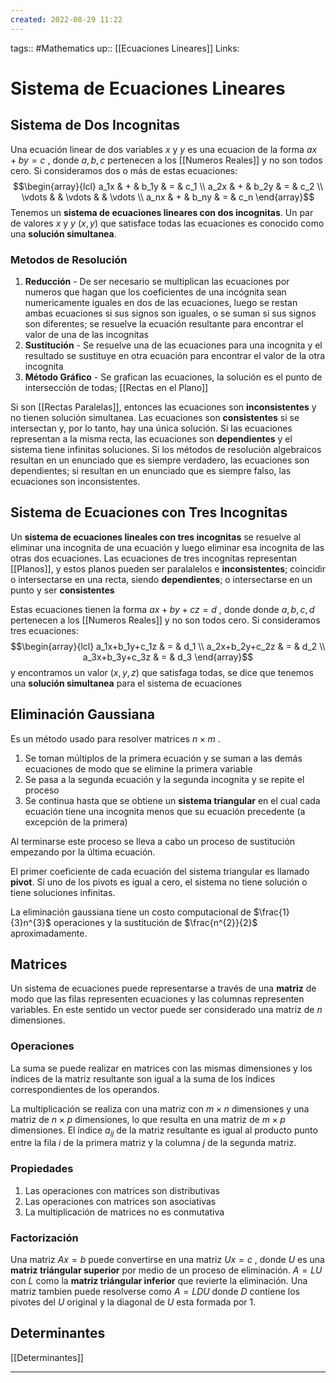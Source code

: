 ```yaml
---
created: 2022-08-29 11:22
---
```

tags:: #Mathematics 
up:: [[Ecuaciones Lineares]]
Links: 
# Sistema de Ecuaciones Lineares
## Sistema de Dos Incognitas
Una ecuación linear de dos variables $x$ y $y$ es una ecuacion de la forma $ax + by = c$ , donde $a, b, c$ pertenecen a los [[Numeros Reales]] y no son todos cero. Si consideramos dos o más de estas ecuaciones: $$\begin{array}{lcl} a_1x & + & b_1y & = & c_1 \\ a_2x & + & b_2y & = & c_2 \\ \vdots &  & \vdots & & \vdots \\ a_nx & + & b_ny & = & c_n \end{array}$$ Tenemos un **sistema de ecuaciones lineares con dos incognitas**. Un par de valores $x$ y $y$ $(x, y)$ que satisface todas las ecuaciones es conocido como una **solución simultanea**.

### Metodos de Resolución
1. **Reducción** - De ser necesario se multiplican las ecuaciones por numeros que hagan que los coeficientes de una incógnita sean numericamente iguales en dos de las ecuaciones, luego se restan ambas ecuaciones si sus signos son iguales, o se suman si sus signos son diferentes; se resuelve la ecuación resultante para encontrar el valor de una de las incognitas
2. **Sustitución** - Se resuelve una de las ecuaciones para una incognita y el resultado se sustituye en otra ecuación para encontrar el valor de la otra incognita
3. **Método Gráfico** - Se grafican las ecuaciones, la solución es el punto de intersección de todas; [[Rectas en el Plano]]

Si son [[Rectas Paralelas]], entonces las ecuaciones son **inconsistentes** y no tienen solución simultanea. Las ecuaciones son **consistentes** si se intersectan y, por lo tanto, hay una única solución. Si las ecuaciones representan a la misma recta, las ecuaciones son **dependientes** y el sistema tiene infinitas soluciones. Si los métodos de resolución algebraicos resultan en un enunciado que es siempre verdadero, las ecuaciones son dependientes; si resultan en un enunciado que es siempre falso, las ecuaciones son inconsistentes.

## Sistema de Ecuaciones con Tres Incognitas
Un **sistema de ecuaciones lineales con tres incognitas** se resuelve al eliminar una incognita de una ecuación y luego eliminar esa incognita de las otras dos ecuaciones. Las ecuaciones de tres incognitas representan [[Planos]], y estos planos pueden ser paralalelos e **inconsistentes**; coincidir o intersectarse en una recta, siendo **dependientes**; o intersectarse en un punto y ser **consistentes**

Estas ecuaciones tienen la forma $ax + by + cz = d$ , donde donde $a, b, c, d$ pertenecen a los [[Numeros Reales]] y no son todos cero. Si consideramos tres ecuaciones: $$\begin{array}{lcl} a_1x+b_1y+c_1z & = & d_1 \\ a_2x+b_2y+c_2z & = & d_2 \\ a_3x+b_3y+c_3z & = & d_3 \end{array}$$
y encontramos un valor $(x, y, z)$ que satisfaga todas, se dice que tenemos una **solución simultanea** para el sistema de ecuaciones

## Eliminación Gaussiana
Es un método usado para resolver matrices $n\times m$ .
1. Se toman múltiplos de la primera ecuación y se suman a las demás ecuaciones de modo que se elimine la primera variable
2. Se pasa a la segunda ecuación y la segunda incognita y se repite el proceso
3. Se continua hasta que se obtiene un **sistema triangular** en el cual cada ecuación tiene una incognita menos que su ecuación precedente (a excepción de la primera)

Al terminarse este proceso se lleva a cabo un proceso de sustitución empezando por la última ecuación.

El primer coeficiente de cada ecuación del sistema triangular es llamado **pivot**. Si uno de los pivots es igual a cero, el sistema no tiene solución o tiene soluciones infinitas.

La eliminación gaussiana tiene un costo computacional de $\frac{1}{3}n^{3}$ operaciones y la sustitución de $\frac{n^{2}}{2}$ aproximadamente.

## Matrices
Un sistema de ecuaciones puede representarse a través de una **matriz** de modo que las filas representen ecuaciones y las columnas representen variables. En este sentido un vector puede ser considerado una matriz de $n$ dimensiones.

### Operaciones
La suma se puede realizar en matrices con las mismas dimensiones y los índices de la matriz resultante son igual a la suma de los índices correspondientes de los operandos.

La multiplicación se realiza con una matriz con $m\times n$ dimensiones y una matriz de $n\times p$ dimensiones, lo que resulta en una matriz de $m\times p$ dimensiones. El índice $a_{ij}$ de la matriz resultante es igual al producto punto entre la fila $i$ de la primera matriz y la columna $j$ de la segunda matriz.

### Propiedades
1. Las operaciones con matrices son distributivas
2. Las operaciones con matrices son asociativas
3. La multiplicación de matrices no es conmutativa

### Factorización
Una matriz $Ax=b$ puede convertirse en una matriz $Ux=c$ , donde $U$ es una **matriz triángular superior** por medio de un proceso de eliminación. $A=LU$ con $L$ como la **matriz triángular inferior** que revierte la eliminación. Una matriz tambien puede resolverse como $A=LDU$ donde $D$ contiene los pivotes del $U$ original y la diagonal de $U$ esta formada por $1$.

## Determinantes
[[Determinantes]]
___
